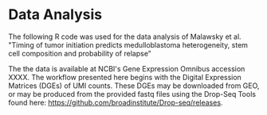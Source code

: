 # Data Analysis

The following R code was used for the data analysis of Malawsky et al. "Timing of tumor initiation
predicts medulloblastoma heterogeneity, stem cell composition and probability of relapse"

The the data is available at NCBI's Gene Expression Omnibus accession XXXX. The workflow presented here begins with the Digital Expression Matrices (DGEs) of UMI counts. These DGEs may be downloaded from GEO, or may be produced from the provided fastq files using the Drop-Seq Tools found here: https://github.com/broadinstitute/Drop-seq/releases.
